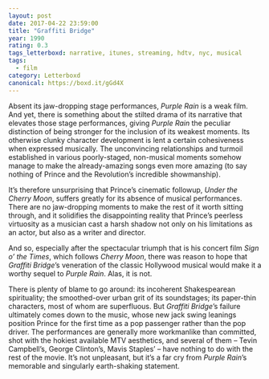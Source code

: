 ```yaml
---
layout: post 
date: 2017-04-22 23:59:00
title: "Graffiti Bridge"
year: 1990
rating: 0.3
tags_letterboxd: narrative, itunes, streaming, hdtv, nyc, musical
tags:
  - film
category: Letterboxd
canonical: https://boxd.it/gGd4X
---
```


Absent its jaw-dropping stage performances, <cite>Purple Rain</cite> is a weak film. And yet, there is something about the stilted drama of its narrative that elevates those stage performances, giving <cite>Purple Rain</cite> the peculiar distinction of being stronger for the inclusion of its weakest moments. Its otherwise clunky character development is lent a certain cohesiveness when expressed musically. The unconvincing relationships and turmoil established in various poorly-staged, non-musical moments somehow manage to make the already-amazing songs even more amazing (to say nothing of Prince and the Revolution’s incredible showmanship).

It’s therefore unsurprising that Prince’s cinematic followup, <cite>Under the Cherry Moon</cite>, suffers greatly for its absence of musical performances. There are no jaw-dropping moments to make the rest of it worth sitting through, and it solidifies the disappointing reality that Prince’s peerless virtuosity as a musician cast a harsh shadow not only on his limitations as an actor, but also as a writer and director.

And so, especially after the spectacular triumph that is his concert film <cite>Sign o’ the Times</cite>, which follows <cite>Cherry Moon</cite>, there was reason to hope that <cite>Graffiti Bridge</cite>’s veneration of the classic Hollywood musical would make it a worthy sequel to <cite>Purple Rain</cite>. Alas, it is not.

There is plenty of blame to go around: its incoherent Shakespearean spirituality; the smoothed-over urban grit of its soundstages; its paper-thin characters, most of whom are superfluous. But <cite>Graffiti Bridge</cite>’s failure ultimately comes down to the music, whose new jack swing leanings position Prince for the first time as a pop passenger rather than the pop driver. The performances are generally more workmanlike than committed, shot with the hokiest available MTV aesthetics, and several of them – Tevin Campbell’s, George Clinton’s, Mavis Staples’ – have nothing to do with the rest of the movie. It’s not unpleasant, but it’s a far cry from <cite>Purple Rain</cite>’s memorable and singularly earth-shaking statement.